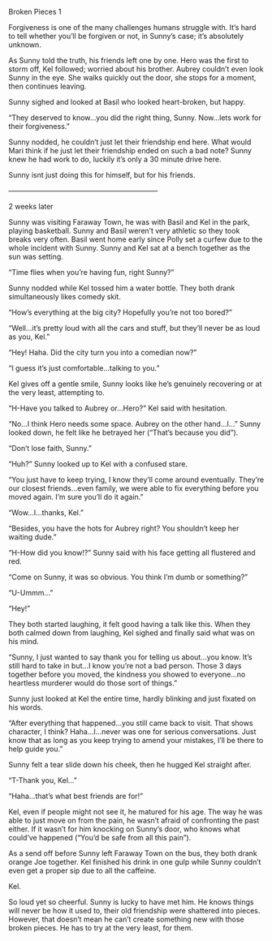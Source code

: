 Broken Pieces 1

Forgiveness is one of the many challenges humans struggle with. It’s hard to tell whether you’ll be forgiven or not, in Sunny’s case; it’s absolutely unknown. 

As Sunny told the truth, his friends left one by one. Hero was the first to storm off, Kel followed; worried about his brother. Aubrey couldn’t even look Sunny in the eye. She walks quickly out the door, she stops for a moment, then continues leaving.

Sunny sighed and looked at Basil who looked heart-broken, but happy.

“They deserved to know…you did the right thing, Sunny. Now…lets work for their forgiveness.”

Sunny nodded, he couldn’t just let their friendship end here. What would Mari think if he just let their friendship ended on such a bad note? Sunny knew he had work to do, luckily it’s only a 30 minute drive here. 

Sunny isnt just doing this for himself, but for his friends.

   —————————————————————

2 weeks later

Sunny was visiting Faraway Town, he was with Basil and Kel in the park, playing basketball. Sunny and Basil weren’t very athletic so they took breaks very often. Basil went home early since Polly set a curfew due to the whole incident with Sunny. Sunny and Kel sat at a bench together as the sun was setting. 

“Time flies when you’re having fun, right Sunny?”

Sunny nodded while Kel tossed him a water bottle. They both drank simultaneously likes comedy skit.

“How’s everything at the big city? Hopefully you’re not too bored?”

“Well…it’s pretty loud with all the cars and stuff, but they’ll never be as loud as you, Kel.”

“Hey! Haha. Did the city turn you into a comedian now?”

“I guess it’s just comfortable…talking to you.”

Kel gives off a gentle smile, Sunny looks like he’s genuinely recovering or at the very least, attempting to.

“H-Have you talked to Aubrey or…Hero?” Kel said with hesitation.

“No…I think Hero needs some space. Aubrey on the other hand…I…” Sunny looked down, he felt like he betrayed her (“That’s because you did”). 

“Don’t lose faith, Sunny.”

“Huh?” Sunny looked up to Kel with a confused stare.

“You just have to keep trying, I know they’ll come around eventually. They’re our closest friends…even family, we were able to fix everything before you moved again. I’m sure you’ll do it again.”

“Wow…I…thanks, Kel.”

“Besides, you have the hots for Aubrey right? You shouldn’t keep her waiting dude.”

“H-How did you know!?” Sunny said with his face getting all flustered and red.

“Come on Sunny, it was so obvious. You think I’m dumb or something?”

“U-Ummm…”

“Hey!”

They both started laughing, it felt good having a talk like this. When they both calmed down from laughing, Kel sighed and finally said what was on his mind.

“Sunny, I just wanted to say thank you for telling us about…you know. It’s still hard to take in but…I know you’re not a bad person. Those 3 days together before you moved, the kindness you showed to everyone…no heartless murderer would do those sort of things.”

Sunny just looked at Kel the entire time, hardly blinking and just fixated on his words.

“After everything that happened…you still came back to visit. That shows character, I think? Haha…I…never was one for serious conversations. Just know that as long as you keep trying to amend your mistakes, I’ll be there to help guide you.”

Sunny felt a tear slide down his cheek, then he hugged Kel straight after.

“T-Thank you, Kel…”

“Haha…that’s what best friends are for!”

Kel, even if people might not see it, he matured for his age. The way he was able to just move on from the pain, he wasn’t afraid of confronting the past either. If it wasn’t for him knocking on Sunny’s door, who knows what could’ve happened (“You’d be safe from all this pain”).

As a send off before Sunny left Faraway Town on the bus, they both drank orange Joe together. Kel finished his drink in one gulp while Sunny couldn’t even get a proper sip due to all the caffeine.

Kel.

So loud yet so cheerful. Sunny is lucky to have met him. He knows things will never be how it used to, their old friendship were shattered into pieces. However, that doesn’t mean he can’t create something new with those broken pieces. He has to try at the very least, for them.
